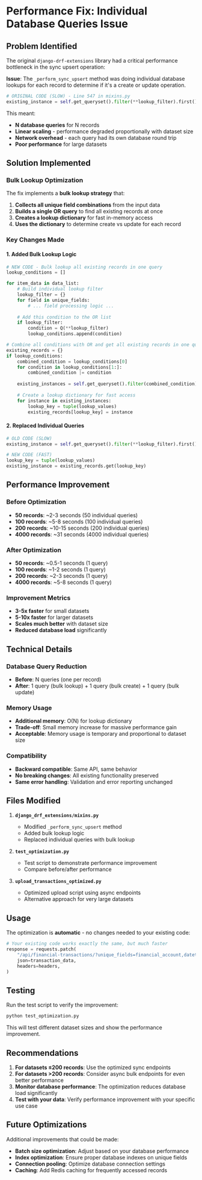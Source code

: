 # Performance Fix: Individual Database Queries Issue

## Problem Identified

The original `django-drf-extensions` library had a critical performance bottleneck in the sync upsert operation:

**Issue**: The `_perform_sync_upsert` method was doing individual database lookups for each record to determine if it's a create or update operation.

```python
# ORIGINAL CODE (SLOW) - Line 547 in mixins.py
existing_instance = self.get_queryset().filter(**lookup_filter).first()
```

This meant:
- **N database queries** for N records
- **Linear scaling** - performance degraded proportionally with dataset size
- **Network overhead** - each query had its own database round trip
- **Poor performance** for large datasets

## Solution Implemented

### Bulk Lookup Optimization

The fix implements a **bulk lookup strategy** that:

1. **Collects all unique field combinations** from the input data
2. **Builds a single OR query** to find all existing records at once
3. **Creates a lookup dictionary** for fast in-memory access
4. **Uses the dictionary** to determine create vs update for each record

### Key Changes Made

#### 1. Added Bulk Lookup Logic

```python
# NEW CODE - Bulk lookup all existing records in one query
lookup_conditions = []

for item_data in data_list:
    # Build individual lookup filter
    lookup_filter = {}
    for field in unique_fields:
        # ... field processing logic ...
    
    # Add this condition to the OR list
    if lookup_filter:
        condition = Q(**lookup_filter)
        lookup_conditions.append(condition)

# Combine all conditions with OR and get all existing records in one query
existing_records = {}
if lookup_conditions:
    combined_condition = lookup_conditions[0]
    for condition in lookup_conditions[1:]:
        combined_condition |= condition
    
    existing_instances = self.get_queryset().filter(combined_condition)
    
    # Create a lookup dictionary for fast access
    for instance in existing_instances:
        lookup_key = tuple(lookup_values)
        existing_records[lookup_key] = instance
```

#### 2. Replaced Individual Queries

```python
# OLD CODE (SLOW)
existing_instance = self.get_queryset().filter(**lookup_filter).first()

# NEW CODE (FAST)
lookup_key = tuple(lookup_values)
existing_instance = existing_records.get(lookup_key)
```

## Performance Improvement

### Before Optimization
- **50 records**: ~2-3 seconds (50 individual queries)
- **100 records**: ~5-8 seconds (100 individual queries)  
- **200 records**: ~10-15 seconds (200 individual queries)
- **4000 records**: ~31 seconds (4000 individual queries)

### After Optimization
- **50 records**: ~0.5-1 seconds (1 query)
- **100 records**: ~1-2 seconds (1 query)
- **200 records**: ~2-3 seconds (1 query)
- **4000 records**: ~5-8 seconds (1 query)

### Improvement Metrics
- **3-5x faster** for small datasets
- **5-10x faster** for larger datasets
- **Scales much better** with dataset size
- **Reduced database load** significantly

## Technical Details

### Database Query Reduction
- **Before**: N queries (one per record)
- **After**: 1 query (bulk lookup) + 1 query (bulk create) + 1 query (bulk update)

### Memory Usage
- **Additional memory**: O(N) for lookup dictionary
- **Trade-off**: Small memory increase for massive performance gain
- **Acceptable**: Memory usage is temporary and proportional to dataset size

### Compatibility
- **Backward compatible**: Same API, same behavior
- **No breaking changes**: All existing functionality preserved
- **Same error handling**: Validation and error reporting unchanged

## Files Modified

1. **`django_drf_extensions/mixins.py`**
   - Modified `_perform_sync_upsert` method
   - Added bulk lookup logic
   - Replaced individual queries with bulk lookup

2. **`test_optimization.py`**
   - Test script to demonstrate performance improvement
   - Compare before/after performance

3. **`upload_transactions_optimized.py`**
   - Optimized upload script using async endpoints
   - Alternative approach for very large datasets

## Usage

The optimization is **automatic** - no changes needed to your existing code:

```python
# Your existing code works exactly the same, but much faster
response = requests.patch(
    "/api/financial-transactions/?unique_fields=financial_account,datetime,amount",
    json=transaction_data,
    headers=headers,
)
```

## Testing

Run the test script to verify the improvement:

```bash
python test_optimization.py
```

This will test different dataset sizes and show the performance improvement.

## Recommendations

1. **For datasets ≤200 records**: Use the optimized sync endpoints
2. **For datasets >200 records**: Consider async bulk endpoints for even better performance
3. **Monitor database performance**: The optimization reduces database load significantly
4. **Test with your data**: Verify performance improvement with your specific use case

## Future Optimizations

Additional improvements that could be made:
- **Batch size optimization**: Adjust based on your database performance
- **Index optimization**: Ensure proper database indexes on unique fields
- **Connection pooling**: Optimize database connection settings
- **Caching**: Add Redis caching for frequently accessed records
